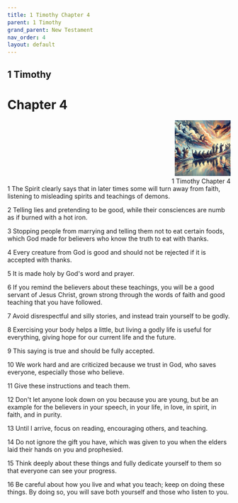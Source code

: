 ```yaml
---
title: 1 Timothy Chapter 4
parent: 1 Timothy
grand_parent: New Testament
nav_order: 4
layout: default
---
```


## 1 Timothy

# Chapter 4

<div style="clear: both; text-align: right;">
    <img src="/assets/Image/1 Timothy/500/4.jpg" alt="1 Timothy Chapter 4" class="chapter-image" style="max-width: 25%; height: auto;"/>
    <figcaption style="font-size: 14px;">1 Timothy Chapter 4</figcaption>
</div>
1 The Spirit clearly says that in later times some will turn away from faith, listening to misleading spirits and teachings of demons.

2 Telling lies and pretending to be good, while their consciences are numb as if burned with a hot iron.

3 Stopping people from marrying and telling them not to eat certain foods, which God made for believers who know the truth to eat with thanks.

4 Every creature from God is good and should not be rejected if it is accepted with thanks.

5 It is made holy by God's word and prayer.

6 If you remind the believers about these teachings, you will be a good servant of Jesus Christ, grown strong through the words of faith and good teaching that you have followed.

7 Avoid disrespectful and silly stories, and instead train yourself to be godly.

8 Exercising your body helps a little, but living a godly life is useful for everything, giving hope for our current life and the future.

9 This saying is true and should be fully accepted.

10 We work hard and are criticized because we trust in God, who saves everyone, especially those who believe.

11 Give these instructions and teach them.

12 Don't let anyone look down on you because you are young, but be an example for the believers in your speech, in your life, in love, in spirit, in faith, and in purity.

13 Until I arrive, focus on reading, encouraging others, and teaching.

14 Do not ignore the gift you have, which was given to you when the elders laid their hands on you and prophesied.

15 Think deeply about these things and fully dedicate yourself to them so that everyone can see your progress.

16 Be careful about how you live and what you teach; keep on doing these things. By doing so, you will save both yourself and those who listen to you.


